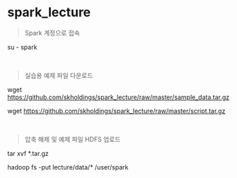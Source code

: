 # spark_lecture

> Spark 계정으로 접속

su - spark

<br>

> 실습용 예제 파일 다운로드

wget https://github.com/skholdings/spark_lecture/raw/master/sample_data.tar.gz

wget https://github.com/skholdings/spark_lecture/raw/master/script.tar.gz

<br>

> 압축 해제 및 예제 파일 HDFS 업로드

tar xvf *.tar.gz

hadoop fs -put lecture/data/* /user/spark
